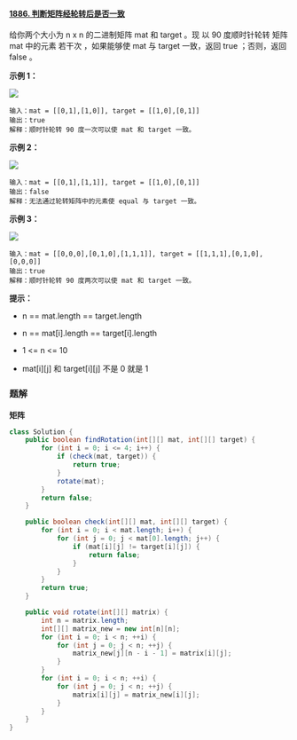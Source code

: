 #### [1886. 判断矩阵经轮转后是否一致](https://leetcode-cn.com/problems/determine-whether-matrix-can-be-obtained-by-rotation/)

给你两个大小为 n x n 的二进制矩阵 mat 和 target 。现 以 90 度顺时针轮转 矩阵 mat 中的元素 若干次 ，如果能够使 mat 与 target 一致，返回 true ；否则，返回 false 。

**示例 1：**

![](http://gitlab.wsh-study.com/xp-study/LeeteCode/blob/master/数据结构/基础数据结构/二维数组/images/判断矩阵经轮转后是否一致/1.jpg)

```shell
输入：mat = [[0,1],[1,0]], target = [[1,0],[0,1]]
输出：true
解释：顺时针轮转 90 度一次可以使 mat 和 target 一致。
```

**示例 2：**

![](http://gitlab.wsh-study.com/xp-study/LeeteCode/blob/master/数据结构/基础数据结构/二维数组/images/判断矩阵经轮转后是否一致/2.jpg)

```shell
输入：mat = [[0,1],[1,1]], target = [[1,0],[0,1]]
输出：false
解释：无法通过轮转矩阵中的元素使 equal 与 target 一致。
```

**示例 3：**

![](http://gitlab.wsh-study.com/xp-study/LeeteCode/blob/master/数据结构/基础数据结构/二维数组/images/判断矩阵经轮转后是否一致/3.jpg)

```shell
输入：mat = [[0,0,0],[0,1,0],[1,1,1]], target = [[1,1,1],[0,1,0],[0,0,0]]
输出：true
解释：顺时针轮转 90 度两次可以使 mat 和 target 一致。
```

**提示：**

* n == mat.length == target.length

* n == mat[i].length == target[i].length

* 1 <= n <= 10

* mat[i][j] 和 target[i][j] 不是 0 就是 1

### 题解

**矩阵**

```java
class Solution {
    public boolean findRotation(int[][] mat, int[][] target) {
        for (int i = 0; i <= 4; i++) {
            if (check(mat, target)) {
                return true;
            }
            rotate(mat);
        }
        return false;
    }

    public boolean check(int[][] mat, int[][] target) {
        for (int i = 0; i < mat.length; i++) {
            for (int j = 0; j < mat[0].length; j++) {
                if (mat[i][j] != target[i][j]) {
                    return false;
                }
            }
        }
        return true;
    }

    public void rotate(int[][] matrix) {
        int n = matrix.length;
        int[][] matrix_new = new int[n][n];
        for (int i = 0; i < n; ++i) {
            for (int j = 0; j < n; ++j) {
                matrix_new[j][n - i - 1] = matrix[i][j];
            }
        }
        for (int i = 0; i < n; ++i) {
            for (int j = 0; j < n; ++j) {
                matrix[i][j] = matrix_new[i][j];
            }
        }
    }
}
```
